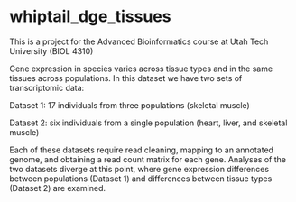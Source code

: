# whiptail_dge_tissues

This is a project for the Advanced Bioinformatics course at Utah Tech University (BIOL 4310)

Gene expression in species varies across tissue types and in the same tissues across populations. In this dataset we have two sets of transcriptomic data: 

Dataset 1: 17 individuals from three populations (skeletal muscle)

Dataset 2: six individuals from a single population (heart, liver, and skeletal muscle)

Each of these datasets require read cleaning, mapping to an annotated genome, and obtaining a read count matrix for each gene. Analyses of the two datasets diverge at this point, where gene expression  differences between populations (Dataset 1) and differences between tissue types (Dataset 2) are examined.
